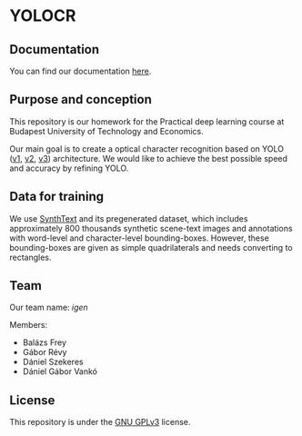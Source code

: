 # YOLOCR

## Documentation

You can find our documentation [here](https://docs.google.com/document/d/1TwqhG_d8tC9FdpSsMgAyeKpe7Og8GrGLHhAPO04WGOE/edit?usp=sharing).

## Purpose and conception

This repository is our homework for the Practical deep learning course at Budapest University of Technology and Economics.

Our main goal is to create a optical character recognition based on YOLO ([v1][], [v2][], [v3][]) architecture. We would like to achieve the best possible speed and accuracy by refining YOLO.

[v1]: https://arxiv.org/abs/1506.02640v5
[v2]: https://arxiv.org/abs/1612.08242v1
[v3]: https://arxiv.org/abs/1804.02767v1

## Data for training

We use [SynthText](https://github.com/ankush-me/SynthText/tree/df18cd1c0969bdbd0890cb6b9700d96caedfa943) and its pregenerated dataset, which includes approximately 800 thousands synthetic scene-text images and annotations with word-level and character-level bounding-boxes. However, these bounding-boxes are given as simple quadrilaterals and needs converting to rectangles.

## Team

Our team name: _igen_

Members:

* Balázs Frey
* Gábor Révy
* Dániel Szekeres
* Dániel Gábor Vankó

## License

This repository is under the [GNU GPLv3](LICENSE.md) license.
